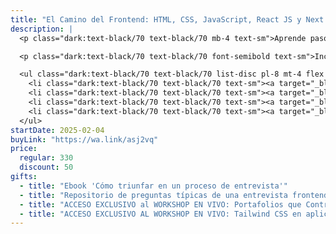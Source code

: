 ```yaml
---
title: "El Camino del Frontend: HTML, CSS, JavaScript, React JS y Next JS"
description: |
  <p class="dark:text-black/70 text-black/70 mb-4 text-sm">Aprende paso a paso las herramientas esenciales para crear aplicaciones modernas y profesionales.</p>

  <p class="dark:text-black/70 text-black/70 font-semibold text-sm">Incluye:</p>

  <ul class="dark:text-black/70 text-black/70 list-disc pl-8 mt-4 flex flex-col gap-2">
    <li class="dark:text-black/70 text-black/70 text-sm"><a target="_blank" class="underline underline-offset-4" href="/cursos/web">Curso de cero a la Web</a></li>
    <li class="dark:text-black/70 text-black/70 text-sm"><a target="_blank" class="underline underline-offset-4" href="/cursos/javascript">Curso de Javascript para React</a></li>
    <li class="dark:text-black/70 text-black/70 text-sm"><a target="_blank" class="underline underline-offset-4" href="/cursos/react">Curso de cero a React</a></li>
    <li class="dark:text-black/70 text-black/70 text-sm"><a target="_blank" class="underline underline-offset-4" href="/cursos/nextjs">Curso de Next JS desde cero</a></li>
  </ul>
startDate: 2025-02-04
buyLink: "https://wa.link/asj2vq"
price:
  regular: 330
  discount: 50
gifts:
  - title: "Ebook 'Cómo triunfar en un proceso de entrevista'"
  - title: "Repositorio de preguntas típicas de una entrevista frontend"
  - title: "ACCESO EXCLUSIVO al WORKSHOP EN VIVO: Portafolios que Contratan: Aprende a Destacar como Dev"
  - title: "ACCESO EXCLUSIVO AL WORKSHOP EN VIVO: Tailwind CSS en aplicaciones web modernas"
---
```


